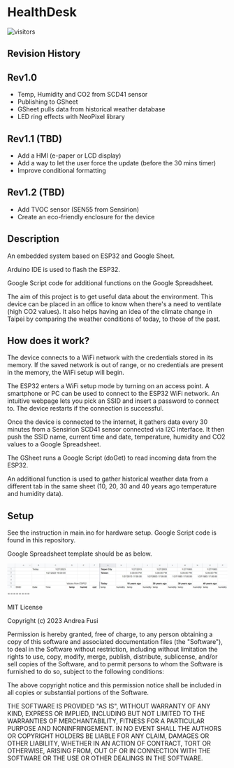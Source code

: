 # HealthDesk

![visitors](https://visitor-badge.glitch.me/badge?page_id=fusiandrea28.HealthDeskStation&left_color=green&right_color=red)


## Revision History

## Rev1.0
- Temp, Humidity and CO2 from SCD41 sensor
- Publishing to GSheet
- GSheet pulls data from historical weather database
- LED ring effects with NeoPixel library

## Rev1.1 (TBD)
- Add a HMI (e-paper or LCD display)
- Add a way to let the user force the update (before the 30 mins timer)
- Improve conditional formatting

## Rev1.2 (TBD)
- Add TVOC sensor (SEN55 from Sensirion)
- Create an eco-friendly enclosure for the device

## Description
An embedded system based on ESP32 and Google Sheet.

Arduino IDE is used to flash the ESP32.

Google Script code for additional functions on the Google Spreadsheet.

The aim of this project is to get useful data about the environment.
This device can be placed in an office to know when there's a need to ventilate (high CO2 values).
It also helps having an idea of the climate change in Taipei by comparing the weather conditions of today, to those of the past.

## How does it work?

The device connects to a WiFi network with the credentials stored in its memory. 
If the saved network is out of range, or no credentials are present in the memory, the WiFi setup will begin.

The ESP32 enters a WiFi setup mode by turning on an access point.
A smartphone or PC can be used to connect to the ESP32 WiFi network. An intuitive webpage lets you pick an SSID and insert a password to connect to.
The device restarts if the connection is successful.

Once the device is connected to the internet, it gathers data every 30 minutes from a Sensirion SCD41 sensor connected via I2C interface.
It then push the SSID name, current time and date, temperature, humidity and CO2 values to a Google Spreadsheet.

The GSheet runs a Google Script (doGet) to read incoming data from the ESP32.

An additional function is used to gather historical weather data from a different tab in the same sheet (10, 20, 30 and 40 years ago temperature and humidity data).


## Setup

See the instruction in main.ino for hardware setup.
Google Script code is found in this repository.

Google Spreadsheet template should be as below.

<img src="https://github.com/fusiandrea28/HealthDeskStation/blob/main/GSheet_template.jpg" alt="GSheet page"/>
--------

MIT License

Copyright (c) 2023 Andrea Fusi

Permission is hereby granted, free of charge, to any person obtaining a copy
of this software and associated documentation files (the "Software"), to deal
in the Software without restriction, including without limitation the rights
to use, copy, modify, merge, publish, distribute, sublicense, and/or sell
copies of the Software, and to permit persons to whom the Software is
furnished to do so, subject to the following conditions:

The above copyright notice and this permission notice shall be included in all
copies or substantial portions of the Software.

THE SOFTWARE IS PROVIDED "AS IS", WITHOUT WARRANTY OF ANY KIND, EXPRESS OR
IMPLIED, INCLUDING BUT NOT LIMITED TO THE WARRANTIES OF MERCHANTABILITY,
FITNESS FOR A PARTICULAR PURPOSE AND NONINFRINGEMENT. IN NO EVENT SHALL THE
AUTHORS OR COPYRIGHT HOLDERS BE LIABLE FOR ANY CLAIM, DAMAGES OR OTHER
LIABILITY, WHETHER IN AN ACTION OF CONTRACT, TORT OR OTHERWISE, ARISING FROM,
OUT OF OR IN CONNECTION WITH THE SOFTWARE OR THE USE OR OTHER DEALINGS IN THE
SOFTWARE.
